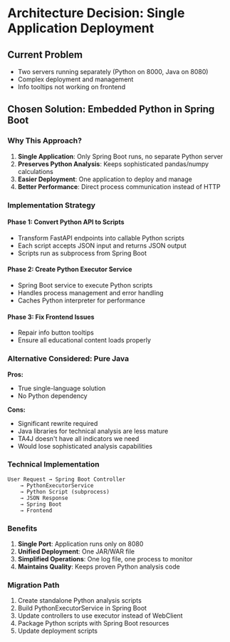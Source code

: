 # Architecture Decision: Single Application Deployment

## Current Problem
- Two servers running separately (Python on 8000, Java on 8080)
- Complex deployment and management
- Info tooltips not working on frontend

## Chosen Solution: Embedded Python in Spring Boot

### Why This Approach?
1. **Single Application**: Only Spring Boot runs, no separate Python server
2. **Preserves Python Analysis**: Keeps sophisticated pandas/numpy calculations
3. **Easier Deployment**: One application to deploy and manage
4. **Better Performance**: Direct process communication instead of HTTP

### Implementation Strategy

#### Phase 1: Convert Python API to Scripts
- Transform FastAPI endpoints into callable Python scripts
- Each script accepts JSON input and returns JSON output
- Scripts run as subprocess from Spring Boot

#### Phase 2: Create Python Executor Service
- Spring Boot service to execute Python scripts
- Handles process management and error handling
- Caches Python interpreter for performance

#### Phase 3: Fix Frontend Issues
- Repair info button tooltips
- Ensure all educational content loads properly

### Alternative Considered: Pure Java
**Pros:**
- True single-language solution
- No Python dependency

**Cons:**
- Significant rewrite required
- Java libraries for technical analysis are less mature
- TA4J doesn't have all indicators we need
- Would lose sophisticated analysis capabilities

### Technical Implementation

```
User Request → Spring Boot Controller 
    → PythonExecutorService 
    → Python Script (subprocess)
    → JSON Response
    → Spring Boot 
    → Frontend
```

### Benefits
1. **Single Port**: Application runs only on 8080
2. **Unified Deployment**: One JAR/WAR file
3. **Simplified Operations**: One log file, one process to monitor
4. **Maintains Quality**: Keeps proven Python analysis code

### Migration Path
1. Create standalone Python analysis scripts
2. Build PythonExecutorService in Spring Boot
3. Update controllers to use executor instead of WebClient
4. Package Python scripts with Spring Boot resources
5. Update deployment scripts
